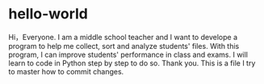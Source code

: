 # hello-world

Hi，Everyone. I am a middle school teacher and I want to develope a program to help me collect, sort and analyze students' files. With this program, I can improve students' performance in class and exams. I will learn to code in Python step by step to do so. Thank you.
This is a file I try to master how to commit changes.
